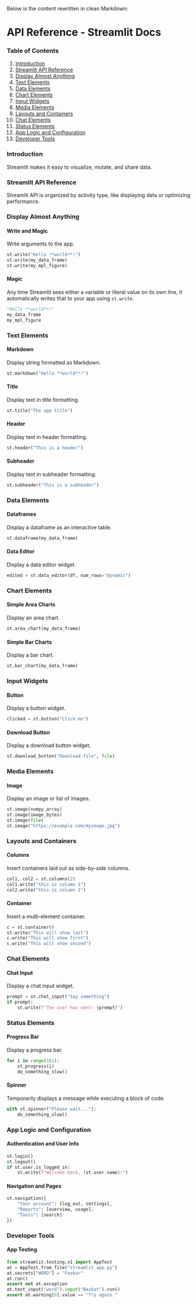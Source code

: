 Below is the content rewritten in clean Markdown:

API Reference - Streamlit Docs
================================

### Table of Contents

1. [Introduction](#introduction)
2. [Streamlit API Reference](#streamlit-api-reference)
3. [Display Almost Anything](#display-almost-anything)
4. [Text Elements](#text-elements)
5. [Data Elements](#data-elements)
6. [Chart Elements](#chart-elements)
7. [Input Widgets](#input-widgets)
8. [Media Elements](#media-elements)
9. [Layouts and Containers](#layouts-and-containers)
10. [Chat Elements](#chat-elements)
11. [Status Elements](#status-elements)
12. [App Logic and Configuration](#app-logic-and-configuration)
13. [Developer Tools](#developer-tools)

### Introduction

Streamlit makes it easy to visualize, mutate, and share data.

### Streamlit API Reference

Streamlit API is organized by activity type, like displaying data or optimizing performance.

### Display Almost Anything

#### Write and Magic

Write arguments to the app.

```python
st.write("Hello **world**!")
st.write(my_data_frame)
st.write(my_mpl_figure)
```

#### Magic

Any time Streamlit sees either a variable or literal value on its own line, it automatically writes that to your app using `st.write`.

```python
"Hello **world**!"
my_data_frame
my_mpl_figure
```

### Text Elements

#### Markdown

Display string formatted as Markdown.

```python
st.markdown("Hello **world**!")
```

#### Title

Display text in title formatting.

```python
st.title("The app title")
```

#### Header

Display text in header formatting.

```python
st.header("This is a header")
```

#### Subheader

Display text in subheader formatting.

```python
st.subheader("This is a subheader")
```

### Data Elements

#### Dataframes

Display a dataframe as an interactive table.

```python
st.dataframe(my_data_frame)
```

#### Data Editor

Display a data editor widget.

```python
edited = st.data_editor(df, num_rows="dynamic")
```

### Chart Elements

#### Simple Area Charts

Display an area chart.

```python
st.area_chart(my_data_frame)
```

#### Simple Bar Charts

Display a bar chart.

```python
st.bar_chart(my_data_frame)
```

### Input Widgets

#### Button

Display a button widget.

```python
clicked = st.button("Click me")
```

#### Download Button

Display a download button widget.

```python
st.download_button("Download file", file)
```

### Media Elements

#### Image

Display an image or list of images.

```python
st.image(numpy_array)
st.image(image_bytes)
st.image(file)
st.image("https://example.com/myimage.jpg")
```

### Layouts and Containers

#### Columns

Insert containers laid out as side-by-side columns.

```python
col1, col2 = st.columns(2)
col1.write("this is column 1")
col2.write("this is column 2")
```

#### Container

Insert a multi-element container.

```python
c = st.container()
st.write("This will show last")
c.write("This will show first")
c.write("This will show second")
```

### Chat Elements

#### Chat Input

Display a chat input widget.

```python
prompt = st.chat_input("Say something")
if prompt:
    st.write(f"The user has sent: {prompt}")
```

### Status Elements

#### Progress Bar

Display a progress bar.

```python
for i in range(101):
    st.progress(i)
    do_something_slow()
```

#### Spinner

Temporarily displays a message while executing a block of code.

```python
with st.spinner("Please wait..."):
    do_something_slow()
```

### App Logic and Configuration

#### Authentication and User Info

```python
st.login()
st.logout()
if st.user.is_logged_in:
    st.write(f"Welcome back, {st.user.name}!")
```

#### Navigation and Pages

```python
st.navigation({
    "Your account": [log_out, settings],
    "Reports": [overview, usage],
    "Tools": [search]
})
```

### Developer Tools

#### App Testing

```python
from streamlit.testing.v1 import AppTest
at = AppTest.from_file("streamlit_app.py")
at.secrets["WORD"] = "Foobar"
at.run()
assert not at.exception
at.text_input("word").input("Bazbat").run()
assert at.warning[0].value == "Try again."
```